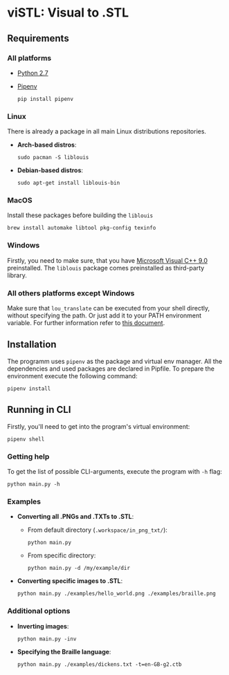 

# **viSTL: Visual to .STL**


## Requirements


### All platforms

-   [Python 2.7](https://www.python.org/downloads/)
-   [Pipenv](https://github.com/pypa/pipenv)

        pip install pipenv


### Linux

There is already a package in all main Linux distributions repositories.

-   **Arch-based distros**:

        sudo pacman -S liblouis
-   **Debian-based distros**:

        sudo apt-get install liblouis-bin


### MacOS

Install these packages before building the `liblouis`

    brew install automake libtool pkg-config texinfo


### Windows

Firstly, you need to make sure, that you have [Microsoft Visual C++ 9.0](http://aka.ms/vcpython27) preinstalled. The `liblouis` package comes preinstalled as third-party library.


### All others platforms except Windows

   Make sure that `lou_translate` can be executed from your shell directly, without specifying the path. Or just add it to your PATH environment variable.
For further information refer to [this document](https://github.com/liblouis/liblouis/blob/master/HACKING).


## Installation

The programm uses `pipenv` as the package and virtual env manager. All the dependencies and used packages are declared in Pipfile. To prepare the environment execute the following command:

    pipenv install


## Running in CLI

Firstly, you'll need to get into the program's virtual environment:

    pipenv shell


### Getting help

To get the list of possible CLI-arguments, execute the program with `-h` flag:

    python main.py -h


### Examples

-   **Converting all .PNGs and .TXTs to .STL**:
    -   From default directory (`.workspace/in_png_txt/`):

            python main.py

    -   From specific directory:

            python main.py -d /my/example/dir

-   **Converting specific images to .STL**:

        python main.py ./examples/hello_world.png ./examples/braille.png


### Additional options

-   **Inverting images**:

        python main.py -inv

-   **Specifying the Braille language**:

        python main.py ./examples/dickens.txt -t=en-GB-g2.ctb
